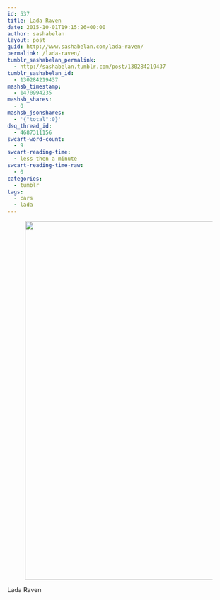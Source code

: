 ```yaml
---
id: 537
title: Lada Raven
date: 2015-10-01T19:15:26+00:00
author: sashabelan
layout: post
guid: http://www.sashabelan.com/lada-raven/
permalink: /lada-raven/
tumblr_sashabelan_permalink:
  - http://sashabelan.tumblr.com/post/130284219437
tumblr_sashabelan_id:
  - 130284219437
mashsb_timestamp:
  - 1470994235
mashsb_shares:
  - 0
mashsb_jsonshares:
  - '{"total":0}'
dsq_thread_id:
  - 4687311156
swcart-word-count:
  - 9
swcart-reading-time:
  - less then a minute
swcart-reading-time-raw:
  - 0
categories:
  - tumblr
tags:
  - cars
  - lada
---
```

<div id='gallery-707' class='gallery galleryid-537 gallery-columns-1 gallery-size-large'>
  <figure class='gallery-item'> 
  
  <div class='gallery-icon portrait'>
    <img width="540" height="810" src="http://www.sashabelan.ru/wp-content/uploads/2015/10/tumblr_nvk2tqLSfA1qarj97o1_540.jpg" class="attachment-large size-large" alt="" srcset="http://www.sashabelan.ru/wp-content/uploads/2015/10/tumblr_nvk2tqLSfA1qarj97o1_540.jpg 540w, http://www.sashabelan.ru/wp-content/uploads/2015/10/tumblr_nvk2tqLSfA1qarj97o1_540-200x300.jpg 200w, http://www.sashabelan.ru/wp-content/uploads/2015/10/tumblr_nvk2tqLSfA1qarj97o1_540-230x345.jpg 230w, http://www.sashabelan.ru/wp-content/uploads/2015/10/tumblr_nvk2tqLSfA1qarj97o1_540-350x525.jpg 350w" sizes="(max-width: 540px) 100vw, 540px" />
  </div></figure>
</div>

Lada Raven